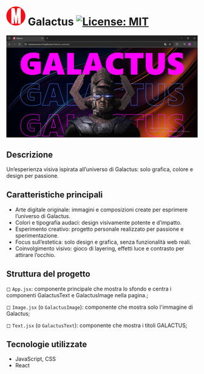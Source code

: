 # <img src="./public/favicon.png" alt="logo del sito" width="50" height="50" /> Galactus [![License: MIT](https://img.shields.io/badge/License-MIT-blue.svg)](LICENSE)

![Anteprima della homepage](HomeGalactus.JPG)

## Descrizione
Un’esperienza visiva ispirata all’universo di Galactus: solo grafica, colore e design per passione.

## Caratteristiche principali
- Arte digitale originale: immagini e composizioni create per esprimere l’universo di Galactus.
- Colori e tipografia audaci: design visivamente potente e d’impatto.
-  Esperimento creativo: progetto personale realizzato per passione e sperimentazione.
- Focus sull’estetica: solo design e grafica, senza funzionalità web reali.
- Coinvolgimento visivo: gioco di layering, effetti luce e contrasto per attirare l’occhio.

## Struttura del progetto
◻ `App.jsx`: componente principale che mostra lo sfondo e centra i componenti GalactusText e GalactusImage nella pagina.;

◻ `Image.jsx` (o `GalactusImage`): componente che mostra solo l'immagine di Galactus;

◻ `Text.jsx` (o `GalactusText`): componente che mostra i titoli GALACTUS;

## Tecnologie utilizzate
- JavaScript, CSS
- React
